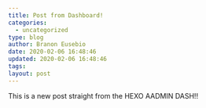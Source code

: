 ```yaml
---
title: Post from Dashboard!
categories:
  - uncategorized
type: blog
author: Branon Eusebio
date: 2020-02-06 16:48:46
updated: 2020-02-06 16:48:46
tags:
layout: post
---
```


This is a new post straight from the HEXO AADMIN DASH!!